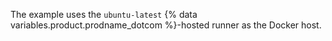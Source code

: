 The example uses the `ubuntu-latest` {% data variables.product.prodname_dotcom %}-hosted runner as the Docker host.

